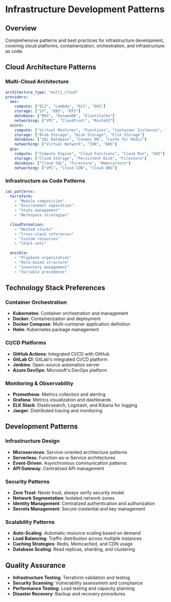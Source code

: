 # Infrastructure Development Patterns

## Overview
Comprehensive patterns and best practices for infrastructure development, covering cloud platforms, containerization, orchestration, and infrastructure as code.

## Cloud Architecture Patterns

### Multi-Cloud Architecture
```yaml
architecture_type: "multi_cloud"
providers:
  aws:
    compute: ["EC2", "Lambda", "ECS", "EKS"]
    storage: ["S3", "EBS", "EFS"]
    database: ["RDS", "DynamoDB", "ElastiCache"]
    networking: ["VPC", "CloudFront", "Route53"]
  azure:
    compute: ["Virtual Machines", "Functions", "Container Instances", "AKS"]
    storage: ["Blob Storage", "Disk Storage", "File Storage"]
    database: ["SQL Database", "Cosmos DB", "Cache for Redis"]
    networking: ["Virtual Network", "CDN", "DNS"]
  gcp:
    compute: ["Compute Engine", "Cloud Functions", "Cloud Run", "GKE"]
    storage: ["Cloud Storage", "Persistent Disk", "Filestore"]
    database: ["Cloud SQL", "Firestore", "Memorystore"]
    networking: ["VPC", "Cloud CDN", "Cloud DNS"]
```

### Infrastructure as Code Patterns
```yaml
iac_patterns:
  terraform:
    - "Module composition"
    - "Environment separation"
    - "State management"
    - "Workspace strategies"
  
  cloudformation:
    - "Nested stacks"
    - "Cross-stack references"
    - "Custom resources"
    - "Stack sets"
  
  ansible:
    - "Playbook organization"
    - "Role-based structure"
    - "Inventory management"
    - "Variable precedence"
```

## Technology Stack Preferences

### Container Orchestration
- **Kubernetes**: Container orchestration and management
- **Docker**: Containerization and deployment
- **Docker Compose**: Multi-container application definition
- **Helm**: Kubernetes package management

### CI/CD Platforms
- **GitHub Actions**: Integrated CI/CD with GitHub
- **GitLab CI**: GitLab's integrated CI/CD platform
- **Jenkins**: Open-source automation server
- **Azure DevOps**: Microsoft's DevOps platform

### Monitoring & Observability
- **Prometheus**: Metrics collection and alerting
- **Grafana**: Metrics visualization and dashboards
- **ELK Stack**: Elasticsearch, Logstash, and Kibana for logging
- **Jaeger**: Distributed tracing and monitoring

## Development Patterns

### Infrastructure Design
- **Microservices**: Service-oriented architecture patterns
- **Serverless**: Function-as-a-Service architectures
- **Event-Driven**: Asynchronous communication patterns
- **API Gateway**: Centralized API management

### Security Patterns
- **Zero Trust**: Never trust, always verify security model
- **Network Segmentation**: Isolated network zones
- **Identity Management**: Centralized authentication and authorization
- **Secrets Management**: Secure credential and key management

### Scalability Patterns
- **Auto-Scaling**: Automatic resource scaling based on demand
- **Load Balancing**: Traffic distribution across multiple instances
- **Caching Strategies**: Redis, Memcached, and CDN usage
- **Database Scaling**: Read replicas, sharding, and clustering

## Quality Assurance
- **Infrastructure Testing**: Terraform validation and testing
- **Security Scanning**: Vulnerability assessment and compliance
- **Performance Testing**: Load testing and capacity planning
- **Disaster Recovery**: Backup and recovery procedures